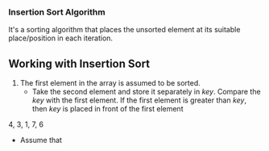 ### Insertion Sort Algorithm
It's a sorting algorithm that places the unsorted element at its suitable place/position in each iteration.

## Working with Insertion Sort
1. The first element in the array is assumed to be sorted. 
   - Take the second element and store it separately in *key*.
   Compare the *key* with the first element. If the first element is greater than *key*, then *key* is placed in front of the first element


4, 3, 1, 7, 6

- Assume that 